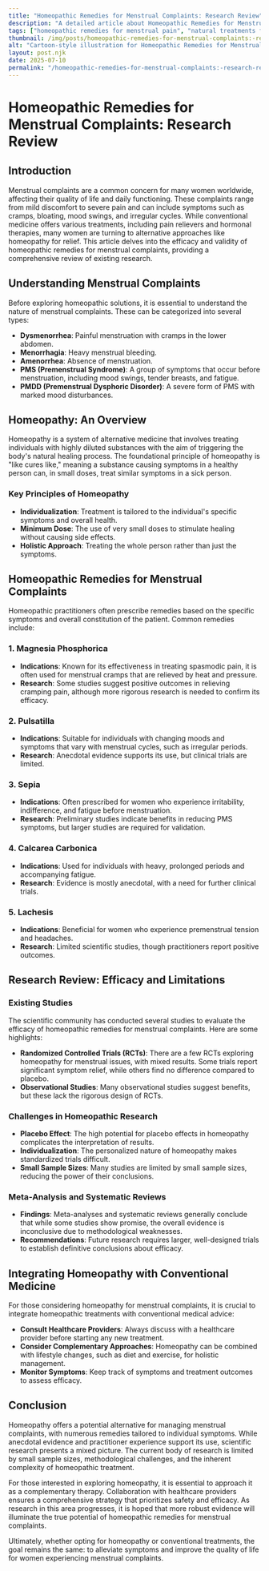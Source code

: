 ```yaml
---
title: "Homeopathic Remedies for Menstrual Complaints: Research Review"
description: "A detailed article about Homeopathic Remedies for Menstrual Complaints: Research Review."
tags: ["homeopathic remedies for menstrual pain", "natural treatments for menstrual complaints", "homeopathy for period symptoms", "alternative medicine for menstruation", "research on homeopathic menstrual relief"]
thumbnail: /img/posts/homeopathic-remedies-for-menstrual-complaints:-research-review.png
alt: "Cartoon-style illustration for Homeopathic Remedies for Menstrual Complaints: Research Review"
layout: post.njk
date: 2025-07-10
permalink: "/homeopathic-remedies-for-menstrual-complaints:-research-review/"
---
```


# Homeopathic Remedies for Menstrual Complaints: Research Review

## Introduction

Menstrual complaints are a common concern for many women worldwide, affecting their quality of life and daily functioning. These complaints range from mild discomfort to severe pain and can include symptoms such as cramps, bloating, mood swings, and irregular cycles. While conventional medicine offers various treatments, including pain relievers and hormonal therapies, many women are turning to alternative approaches like homeopathy for relief. This article delves into the efficacy and validity of homeopathic remedies for menstrual complaints, providing a comprehensive review of existing research.

## Understanding Menstrual Complaints

Before exploring homeopathic solutions, it is essential to understand the nature of menstrual complaints. These can be categorized into several types:

- **Dysmenorrhea**: Painful menstruation with cramps in the lower abdomen.
- **Menorrhagia**: Heavy menstrual bleeding.
- **Amenorrhea**: Absence of menstruation.
- **PMS (Premenstrual Syndrome)**: A group of symptoms that occur before menstruation, including mood swings, tender breasts, and fatigue.
- **PMDD (Premenstrual Dysphoric Disorder)**: A severe form of PMS with marked mood disturbances.

## Homeopathy: An Overview

Homeopathy is a system of alternative medicine that involves treating individuals with highly diluted substances with the aim of triggering the body's natural healing process. The foundational principle of homeopathy is "like cures like," meaning a substance causing symptoms in a healthy person can, in small doses, treat similar symptoms in a sick person.

### Key Principles of Homeopathy

- **Individualization**: Treatment is tailored to the individual's specific symptoms and overall health.
- **Minimum Dose**: The use of very small doses to stimulate healing without causing side effects.
- **Holistic Approach**: Treating the whole person rather than just the symptoms.

## Homeopathic Remedies for Menstrual Complaints

Homeopathic practitioners often prescribe remedies based on the specific symptoms and overall constitution of the patient. Common remedies include:

### 1. **Magnesia Phosphorica**

- **Indications**: Known for its effectiveness in treating spasmodic pain, it is often used for menstrual cramps that are relieved by heat and pressure.
- **Research**: Some studies suggest positive outcomes in relieving cramping pain, although more rigorous research is needed to confirm its efficacy.

### 2. **Pulsatilla**

- **Indications**: Suitable for individuals with changing moods and symptoms that vary with menstrual cycles, such as irregular periods.
- **Research**: Anecdotal evidence supports its use, but clinical trials are limited.

### 3. **Sepia**

- **Indications**: Often prescribed for women who experience irritability, indifference, and fatigue before menstruation.
- **Research**: Preliminary studies indicate benefits in reducing PMS symptoms, but larger studies are required for validation.

### 4. **Calcarea Carbonica**

- **Indications**: Used for individuals with heavy, prolonged periods and accompanying fatigue.
- **Research**: Evidence is mostly anecdotal, with a need for further clinical trials.

### 5. **Lachesis**

- **Indications**: Beneficial for women who experience premenstrual tension and headaches.
- **Research**: Limited scientific studies, though practitioners report positive outcomes.

## Research Review: Efficacy and Limitations

### Existing Studies

The scientific community has conducted several studies to evaluate the efficacy of homeopathic remedies for menstrual complaints. Here are some highlights:

- **Randomized Controlled Trials (RCTs)**: There are a few RCTs exploring homeopathy for menstrual issues, with mixed results. Some trials report significant symptom relief, while others find no difference compared to placebo.
- **Observational Studies**: Many observational studies suggest benefits, but these lack the rigorous design of RCTs.
  
### Challenges in Homeopathic Research

- **Placebo Effect**: The high potential for placebo effects in homeopathy complicates the interpretation of results.
- **Individualization**: The personalized nature of homeopathy makes standardized trials difficult.
- **Small Sample Sizes**: Many studies are limited by small sample sizes, reducing the power of their conclusions.

### Meta-Analysis and Systematic Reviews

- **Findings**: Meta-analyses and systematic reviews generally conclude that while some studies show promise, the overall evidence is inconclusive due to methodological weaknesses.
- **Recommendations**: Future research requires larger, well-designed trials to establish definitive conclusions about efficacy.

## Integrating Homeopathy with Conventional Medicine

For those considering homeopathy for menstrual complaints, it is crucial to integrate homeopathic treatments with conventional medical advice:

- **Consult Healthcare Providers**: Always discuss with a healthcare provider before starting any new treatment.
- **Consider Complementary Approaches**: Homeopathy can be combined with lifestyle changes, such as diet and exercise, for holistic management.
- **Monitor Symptoms**: Keep track of symptoms and treatment outcomes to assess efficacy.

## Conclusion

Homeopathy offers a potential alternative for managing menstrual complaints, with numerous remedies tailored to individual symptoms. While anecdotal evidence and practitioner experience support its use, scientific research presents a mixed picture. The current body of research is limited by small sample sizes, methodological challenges, and the inherent complexity of homeopathic treatment.

For those interested in exploring homeopathy, it is essential to approach it as a complementary therapy. Collaboration with healthcare providers ensures a comprehensive strategy that prioritizes safety and efficacy. As research in this area progresses, it is hoped that more robust evidence will illuminate the true potential of homeopathic remedies for menstrual complaints.

Ultimately, whether opting for homeopathy or conventional treatments, the goal remains the same: to alleviate symptoms and improve the quality of life for women experiencing menstrual complaints.